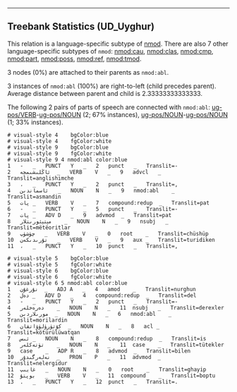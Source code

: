 

--------------------------------------------------------------------------------

## Treebank Statistics (UD_Uyghur)

This relation is a language-specific subtype of [nmod]().
There are also 7 other language-specific subtypes of `nmod`: [nmod:cau](), [nmod:clas](), [nmod:cmp](), [nmod:part](), [nmod:poss](), [nmod:ref](), [nmod:tmod]().

3 nodes (0%) are attached to their parents as `nmod:abl`.

3 instances of `nmod:abl` (100%) are right-to-left (child precedes parent).
Average distance between parent and child is 2.33333333333333.

The following 2 pairs of parts of speech are connected with `nmod:abl`: [ug-pos/VERB]()-[ug-pos/NOUN]() (2; 67% instances), [ug-pos/NOUN]()-[ug-pos/NOUN]() (1; 33% instances).


~~~ conllu
# visual-style 4	bgColor:blue
# visual-style 4	fgColor:white
# visual-style 9	bgColor:blue
# visual-style 9	fgColor:white
# visual-style 9 4 nmod:abl	color:blue
1	-	_	PUNCT	Y	_	2	punct	_	Translit=-
2	ئاڭلىشىمچە	_	VERB	V	_	9	advcl	_	Translit=anglishimche
3	،	_	PUNCT	Y	_	2	punct	_	Translit=,
4	ئاسماندىن	_	NOUN	N	_	9	nmod:abl	_	Translit=asmandin
5	پات	_	VERB	V	_	7	compound:redup	_	Translit=pat
6	-	_	PUNCT	Y	_	5	punct	_	Translit=-
7	پات	_	ADV	D	_	9	advmod	_	Translit=pat
8	مېتېئورىتلار	_	NOUN	N	_	9	nsubj	_	Translit=mëtëoritlar
9	چۈشۈپ	_	VERB	V	_	0	root	_	Translit=chüshüp
10	تۇرىدىكەن	_	VERB	V	_	9	aux	_	Translit=turidiken
11	،	_	PUNCT	Y	_	10	punct	_	Translit=,

~~~


~~~ conllu
# visual-style 5	bgColor:blue
# visual-style 5	fgColor:white
# visual-style 6	bgColor:blue
# visual-style 6	fgColor:white
# visual-style 6 5 nmod:abl	color:blue
1	نۇرغۇن	_	ADJ	A	_	4	amod	_	Translit=nurghun
2	دەل	_	ADV	D	_	4	compound:redup	_	Translit=del
3	-	_	PUNCT	Y	_	2	punct	_	Translit=-
4	دەرەخلەر	_	NOUN	N	_	11	nsubj	_	Translit=derexler
5	مورىلاردىن	_	NOUN	N	_	6	nmod:abl	_	Translit=morilardin
6	كۆتۈرۈلۈۋاتقان	_	NOUN	N	_	8	acl	_	Translit=kötürülüwatqan
7	ئىس	_	NOUN	N	_	8	compound:redup	_	Translit=is
8	تۈتەكلەر	_	NOUN	N	_	11	case	_	Translit=tütekler
9	case	_	ADP	R	_	8	advmod	_	Translit=bilen
10	نەلەرگىدۇر	_	PRON	P	_	11	advmod	_	Translit=nelergidur
11	غايىپ	_	NOUN	N	_	0	root	_	Translit=ghayip
12	بوپتۇ	_	VERB	V	_	11	compound	_	Translit=boptu
13	.	_	PUNCT	Y	_	12	punct	_	Translit=.

~~~


